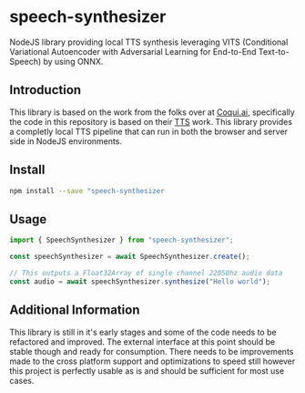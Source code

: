 # speech-synthesizer

NodeJS library providing local TTS synthesis leveraging VITS (Conditional Variational Autoencoder with Adversarial Learning for End-to-End Text-to-Speech) by using ONNX.

## Introduction

This library is based on the work from the folks over at [Coqui.ai](https://coqui.ai/), specifically the code in this repository is based on their [TTS](https://github.com/coqui-ai/TTS) work. This library provides a completly local TTS pipeline that can run in both the browser and server side in NodeJS environments.

## Install

```bash
npm install --save "speech-synthesizer
```

## Usage

```ts
import { SpeechSynthesizer } from "speech-synthesizer";

const speechSynthesizer = await SpeechSynthesizer.create();

// This outputs a Float32Array of single channel 22050hz audio data
const audio = await speechSynthesizer.synthesize("Hello world");
```

## Additional Information

This library is still in it's early stages and some of the code needs to be refactored and improved. The external interface at this point should be stable though and ready for consumption. There needs to be improvements made to the cross platform support and optimizations to speed still however this project is perfectly usable as is and should be sufficient for most use cases.
